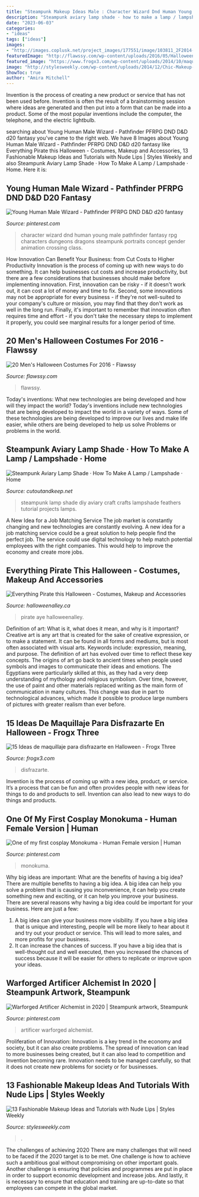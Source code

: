 ```yaml
---
title: "Steampunk Makeup Ideas Male : Character Wizard Dnd Human Young Male Pathfinder Fantasy Rpg Characters Dungeons Dragons Steampunk Portraits Concept Gender Animation Crossing Class"
description: "Steampunk aviary lamp shade · how to make a lamp / lampshade · home"
date: "2023-06-03"
categories:
- "ideas"
tags: ["ideas"]
images:
- "http://images.coplusk.net/project_images/177551/image/103811_2F2014-08-07-091451-DSCN1927.jpg"
featuredImage: "http://flawssy.com/wp-content/uploads/2016/05/Halloween-Costume-Ideas-For-Men.jpg"
featured_image: "https://www.frogx3.com/wp-content/uploads/2014/10/maquillaje-halloween-6.jpg"
image: "http://stylesweekly.com/wp-content/uploads/2014/12/Chic-Makeup-Idea-with-Thick-Eye-Liners-and-Nude-Lips.jpg"
ShowToc: true
author: "Amira Mitchell"
---
```



Invention is the process of creating a new product or service that has not been used before. Invention is often the result of a brainstorming session where ideas are generated and then put into a form that can be made into a product. Some of the most popular inventions include the computer, the telephone, and the electric lightbulb.

	

		
searching about Young Human Male Wizard - Pathfinder PFRPG DND D&amp;D d20 fantasy you've came to the right web. We have 8 Images about Young Human Male Wizard - Pathfinder PFRPG DND D&amp;D d20 fantasy like Everything Pirate this Halloween - Costumes, Makeup and Accessories, 13 Fashionable Makeup Ideas and Tutorials with Nude Lips | Styles Weekly and also Steampunk Aviary Lamp Shade · How To Make A Lamp / Lampshade · Home. Here it is:
		
    
## Young Human Male Wizard - Pathfinder PFRPG DND D&amp;D D20 Fantasy

<img loading=lazy src="https://i.pinimg.com/736x/15/a4/4e/15a44e5ffda1de0befef83b83d24cac3--character-concept-character-ideas.jpg" onerror="this.onerror=null;this.src='https://tse2.mm.bing.net/th?id=OIP.GebFc8us2rgdve2gp5XqHQHaMN&amp;pid=15.1';" alt="Young Human Male Wizard - Pathfinder PFRPG DND D&amp;D d20 fantasy">

_Source: pinterest.com_

>character wizard dnd human young male pathfinder fantasy rpg characters dungeons dragons steampunk portraits concept gender animation crossing class. 

	

How Innovation Can Benefit Your Business: from Cut Costs to Higher Productivity
Innovation is the process of coming up with new ways to do something. It can help businesses cut costs and increase productivity, but there are a few considerations that businesses should make before implementing innovation. First, innovation can be risky - if it doesn't work out, it can cost a lot of money and time to fix. Second, some innovations may not be appropriate for every business - if they're not well-suited to your company's culture or mission, you may find that they don't work as well in the long run. Finally, it's important to remember that innovation often requires time and effort - if you don't take the necessary steps to implement it properly, you could see marginal results for a longer period of time.

    
## 20 Men&#039;s Halloween Costumes For 2016 - Flawssy

<img loading=lazy src="http://flawssy.com/wp-content/uploads/2016/05/Halloween-Costume-Ideas-For-Men.jpg" onerror="this.onerror=null;this.src='https://tse4.mm.bing.net/th?id=OIP.fnmWO5tfCrQBNWdvGA1eIAHaOb&amp;pid=15.1';" alt="20 Men&#039;s Halloween Costumes For 2016 - Flawssy">

_Source: flawssy.com_

>flawssy. 

	

Today's inventions: What new technologies are being developed and how will they impact the world?
Today's inventions include new technologies that are being developed to impact the world in a variety of ways. Some of these technologies are being developed to improve our lives and make life easier, while others are being developed to help us solve Problems or problems in the world.

    
## Steampunk Aviary Lamp Shade · How To Make A Lamp / Lampshade · Home

<img loading=lazy src="http://images.coplusk.net/project_images/177551/image/103811_2F2014-08-07-091451-DSCN1927.jpg" onerror="this.onerror=null;this.src='https://tse4.mm.bing.net/th?id=OIP.7hlk0ifrv0j7uq9VF8n4BwHaJ4&amp;pid=15.1';" alt="Steampunk Aviary Lamp Shade · How To Make A Lamp / Lampshade · Home">

_Source: cutoutandkeep.net_

>steampunk lamp shade diy aviary craft crafts lampshade feathers tutorial projects lamps. 

	

A New Idea for a Job Matching Service
The job market is constantly changing and new technologies are constantly evolving. A new idea for a job matching service could be a great solution to help people find the perfect job. The service could use digital technology to help match potential employees with the right companies. This would help to improve the economy and create more jobs.

    
## Everything Pirate This Halloween - Costumes, Makeup And Accessories

<img loading=lazy src="http://halloweenalley.ca/wp-content/uploads/2016/08/TriColor_Pirate-668x1024.jpg" onerror="this.onerror=null;this.src='https://tse1.mm.bing.net/th?id=OIP.IT9NoGIqPW_7YAmYHUMXSQHaLW&amp;pid=15.1';" alt="Everything Pirate this Halloween - Costumes, Makeup and Accessories">

_Source: halloweenalley.ca_

>pirate aye halloweenalley. 

	

Definition of art: What is it, what does it mean, and why is it important?
Creative art is any art that is created for the sake of creative expression, or to make a statement. It can be found in all forms and mediums, but is most often associated with visual arts. Keywords include: expression, meaning, and purpose. The definition of art has evolved over time to reflect these key concepts.
The origins of art go back to ancient times when people used symbols and images to communicate their ideas and emotions. The Egyptians were particularly skilled at this, as they had a very deep understanding of mythology and religious symbolism. Over time, however, the use of paint and other materials replaced writing as the main form of communication in many cultures. This change was due in part to technological advances, which made it possible to produce large numbers of pictures with greater realism than ever before.

    
## 15 Ideas De Maquillaje Para Disfrazarte En Halloween - Frogx Three

<img loading=lazy src="https://www.frogx3.com/wp-content/uploads/2014/10/maquillaje-halloween-6.jpg" onerror="this.onerror=null;this.src='https://tse1.mm.bing.net/th?id=OIP.peLjG5NQUMqcGO6d5qtocwHaHa&amp;pid=15.1';" alt="15 Ideas de maquillaje para disfrazarte en Halloween - Frogx Three">

_Source: frogx3.com_

>disfrazarte. 

	

Invention is the process of coming up with a new idea, product, or service. It’s a process that can be fun and often provides people with new ideas for things to do and products to sell. Invention can also lead to new ways to do things and products.

    
## One Of My First Cosplay Monokuma - Human Female Version | Human

<img loading=lazy src="https://i.pinimg.com/736x/28/13/8e/28138ed57c0a3159c225ac156982df7c.jpg" onerror="this.onerror=null;this.src='https://tse2.mm.bing.net/th?id=OIP.WIyj1rnE8B6wHe7kFWt8tgHaLH&amp;pid=15.1';" alt="One of my first cosplay Monokuma - Human Female version | Human">

_Source: pinterest.com_

>monokuma. 

	

Why big ideas are important: What are the benefits of having a big idea?
There are multiple benefits to having a big idea. A big idea can help you solve a problem that is causing you inconvenience, it can help you create something new and exciting, or it can help you improve your business. There are several reasons why having a big idea could be important for your business. Here are just a few: 
1) A big idea can give your business more visibility. If you have a big idea that is unique and interesting, people will be more likely to hear about it and try out your product or service. This will lead to more sales, and more profits for your business. 
2) It can increase the chances of success. If you have a big idea that is well-thought out and well executed, then you increased the chances of success because it will be easier for others to replicate or improve upon your ideas.

    
## Warforged Artificer Alchemist In 2020 | Steampunk Artwork, Steampunk

<img loading=lazy src="https://i.pinimg.com/736x/3e/2c/8c/3e2c8c5ad5eaa3c033829a844e34840c.jpg" onerror="this.onerror=null;this.src='https://tse2.mm.bing.net/th?id=OIP.GjzOO2WROG8VrL5LQ2KRaAHaJ3&amp;pid=15.1';" alt="Warforged Artificer Alchemist in 2020 | Steampunk artwork, Steampunk">

_Source: pinterest.com_

>artificer warforged alchemist. 

	

Proliferation of Innovation:
Innovation is a key trend in the economy and society, but it can also create problems. The spread of innovation can lead to more businesses being created, but it can also lead to competition and Invention becoming rare. Innovation needs to be managed carefully, so that it does not create new problems for society or for businesses.

    
## 13 Fashionable Makeup Ideas And Tutorials With Nude Lips | Styles Weekly

<img loading=lazy src="http://stylesweekly.com/wp-content/uploads/2014/12/Chic-Makeup-Idea-with-Thick-Eye-Liners-and-Nude-Lips.jpg" onerror="this.onerror=null;this.src='https://tse1.mm.bing.net/th?id=OIP.iPBIwzsHWPx7MJx3P9KnbAHaLH&amp;pid=15.1';" alt="13 Fashionable Makeup Ideas and Tutorials with Nude Lips | Styles Weekly">

_Source: stylesweekly.com_

>. 

	

The challenges of achieving 2020
There are many challenges that will need to be faced if the 2020 target is to be met. One challenge is how to achieve such a ambitious goal without compromising on other important goals. Another challenge is ensuring that policies and programmes are put in place in order to support economic development and increase jobs. And lastly, it is necessary to ensure that education and training are up-to-date so that employees can compete in the global market.

